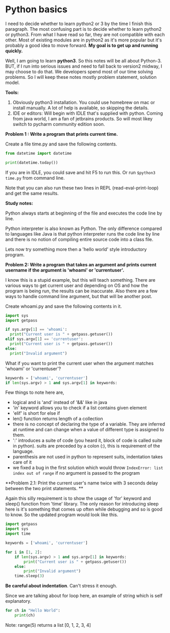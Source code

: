 # Python basics

I need to decide whether to learn python2 or 3 by the time I finish this paragraph. The most confusing part is to decide whether to learn python2 or python3. From what I have read so far, they are not compatible with each other. Most of existing modules are in python2 as it's more popular but it's probably a good idea to move forward. **My goal is to get up and running quickly.**

Well, I am going to learn **python3**. So this notes will be all about Python-3. BUT, if I run into serious issues and need to fall back to version2 midway, I may choose to do that. We developers spend most of our time solving problems. So I will keep these notes mostly problem statement, solution model.

**Tools:**

1. Obviously python3 installation. You could use homebrew on mac or install manually. A lot of help is available, so skipping the details.
2. IDE or editors: Will begin with IDLE that's supplied with python. Coming from java world, I am a fan of jetbrains products. So will most likey switch to pycharm community edition soon.

**Problem 1 : Write a program that prints current time.**

Create a file time.py and save the following contents.

```py
from datetime import datetime

print(datetime.today())
```

If you are in IDLE, you could save and hit F5 to run this. Or run `$python3 time.py` from command line.

Note that you can also run these two lines in REPL \(read-eval-print-loop\) and get the same results.

**Study notes:**

Python always starts at beginning of the file and executes the code line by line.

Python interpreter is also known as Python. The only difference compared to languages like Java is that python interpreter runs the code line by line and there is no notion of compiling entire source code into a class file.

Lets now try something more then a 'hello world' style introductory program.

**Problem 2: Write a program that takes an argument and prints current username if the argument is 'whoami' or 'currentuser'.**

I know this is a stupid example, but this will teach something. There are various ways to get current user and depending on OS and how the program is being run, the results can be inaccurate. Also there are a few ways to handle command line  argument, but that will be another post.

Create whoami.py and save the following contents in it.

```py
import sys
import getpass

if sys.argv[1] == 'whoami':
  print("Current user is " + getpass.getuser())
elif sys.argv[1] == 'currentuser':
  print("Current user is " + getpass.getuser())
else:
  print("Invalid argument")
```

What if you want to print the current user when the argument matches 'whoami' or 'currentuser'?

```py
keywords = ['whoami', 'currentuser']
if len(sys.argv) > 1 and sys.argv[1] in keywords:
```

Few things to note here are,

* logical and is 'and' instead of '&&' like in java
* 'in' keyword allows you to check if a list contains given element
* 'elif' is short for else if
* len\(\) function returns length of a collection
* there is no concept of declaring the type of a variable. They are inferred at runtime and can change when a value of different type is assigned to them.
* ':' introduces a suite of code \(you heard it, block of code is called suite in python\). suits are preceded by a colon \(:\), this is requirement of the language.
* parenthesis are not used in python to represent suits, indentation takes care of it
* we fixed a bug in the first solution which would throw `IndexError: list index out of range` if no argument is passed to the program

**Problem 2.1: Print the current user's name twice with 3 seconds delay between the two print statements. **

Again this silly requirement is to show the usage of 'for' keyword and sleep\(\) function from 'time' library. The only reason for introducing sleep here is it's something that comes up often while debugging and so is good to know. So the updated program would look like this.

```py
import getpass
import sys
import time

keywords = ['whoami', 'currentuser']

for i in [1, 2]:
    if len(sys.argv) > 1 and sys.argv[1] in keywords:
        print("Current user is " + getpass.getuser())
    else:
        print("Invalid argument")
    time.sleep(3)
```

**Be careful about indentation**. Can't stress it enough.

Since we are talking about for loop here, an example of string which is self explanatory.

```py
for ch in "Hello World":
    print(ch)
```

Note: range\(5\) returns a list \[0, 1, 2, 3, 4\]





